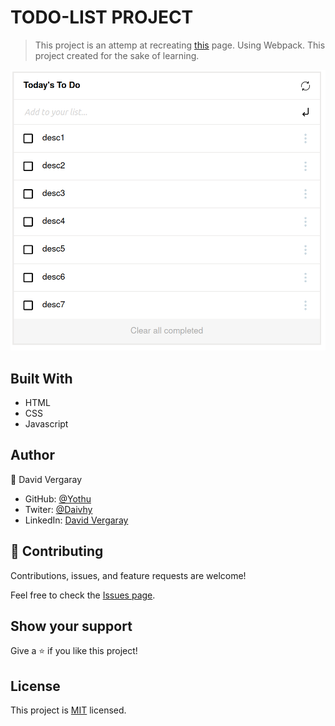 # TODO-LIST PROJECT

> This project is an attemp at recreating [this](https://web.archive.org/web/20180320194056/http://www.getminimalist.com:80/) page. Using Webpack. This project created for the sake of learning.

![screenshot](./project_screenshot.png)

## Built With

- HTML
- CSS
- Javascript

## Author

👤 David Vergaray

- GitHub:   [@Yothu](https://github.com/Yothu)
- Twiter:   [@Daivhy](https://twitter.com/Daivhy)
- LinkedIn: [David Vergaray](https://www.linkedin.com/in/david-vergaray-almontes-051a11127/)

## 🤝 Contributing

Contributions, issues, and feature requests are welcome!

Feel free to check the [Issues page](./issues/).

## Show your support

Give a ⭐️ if you like this project!

## License

This project is [MIT](./MIT.md) licensed.
